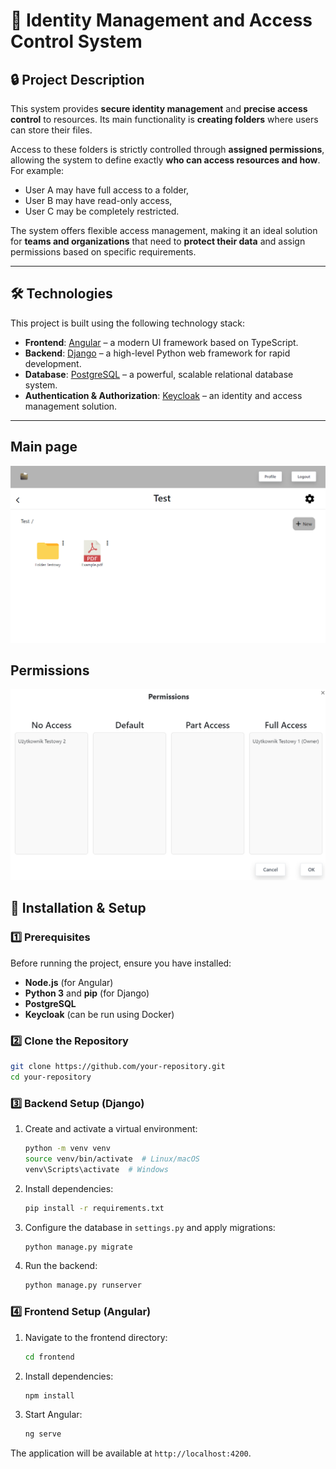 # 📁 Identity Management and Access Control System

## 🔒 Project Description

This system provides **secure identity management** and **precise access control** to resources. Its main functionality is **creating folders** where users can store their files.

Access to these folders is strictly controlled through **assigned permissions**, allowing the system to define exactly **who can access resources and how**. For example:
- User A may have full access to a folder,
- User B may have read-only access,
- User C may be completely restricted.

The system offers flexible access management, making it an ideal solution for **teams and organizations** that need to **protect their data** and assign permissions based on specific requirements.

---

## 🛠️ Technologies

This project is built using the following technology stack:

- **Frontend**: [Angular](https://angular.io/) – a modern UI framework based on TypeScript.
- **Backend**: [Django](https://www.djangoproject.com/) – a high-level Python web framework for rapid development.
- **Database**: [PostgreSQL](https://www.postgresql.org/) – a powerful, scalable relational database system.
- **Authentication & Authorization**: [Keycloak](https://www.keycloak.org/) – an identity and access management solution.

---

## Main page 

![Main Page](./readmeIMG/Picture1.png)

## Permissions

![Permissions](./readmeIMG/Picture2.png)

## 🚀 Installation & Setup

### 1️⃣ Prerequisites
Before running the project, ensure you have installed:
- **Node.js** (for Angular)
- **Python 3** and **pip** (for Django)
- **PostgreSQL**
- **Keycloak** (can be run using Docker)

### 2️⃣ Clone the Repository
```sh
git clone https://github.com/your-repository.git
cd your-repository
```

### 3️⃣ Backend Setup (Django)
1. Create and activate a virtual environment:
   ```sh
   python -m venv venv
   source venv/bin/activate  # Linux/macOS
   venv\Scripts\activate  # Windows
   ```
2. Install dependencies:
   ```sh
   pip install -r requirements.txt
   ```
3. Configure the database in `settings.py` and apply migrations:
   ```sh
   python manage.py migrate
   ```
4. Run the backend:
   ```sh
   python manage.py runserver
   ```

### 4️⃣ Frontend Setup (Angular)
1. Navigate to the frontend directory:
   ```sh
   cd frontend
   ```
2. Install dependencies:
   ```sh
   npm install
   ```
3. Start Angular:
   ```sh
   ng serve
   ```
The application will be available at `http://localhost:4200`.
